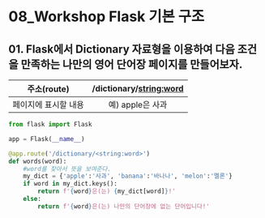 # 08_Workshop	Flask 기본 구조

## 01. Flask에서 Dictionary 자료형을 이용하여 다음 조건을 만족하는 나만의 영어 단어장 페이지를 만들어보자.

|     주소(route)      | /dictionary/<string:word> |
| :------------------: | :-----------------------: |
| 페이지에 표시할 내용 |     예) apple은 사과      |

```python
from flask import Flask

app = Flask(__name__)

@app.route('/dictionary/<string:word>')
def words(word):
    #word를 찾아서 뜻을 보여준다.
    my_dict = {'apple':'사과', 'banana':'바나나', 'melon':'멜론'}
    if word in my_dict.keys():
        return f'{word}은(는) {my_dict[word]}!'
    else:
        return f'{word}은(는) 나만의 단어장에 없는 단어입니다!'
```

